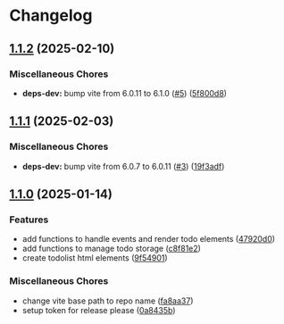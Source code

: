 # Changelog

## [1.1.2](https://github.com/jobtrek/web-todo-ts-example/compare/v1.1.1...v1.1.2) (2025-02-10)


### Miscellaneous Chores

* **deps-dev:** bump vite from 6.0.11 to 6.1.0 ([#5](https://github.com/jobtrek/web-todo-ts-example/issues/5)) ([5f800d8](https://github.com/jobtrek/web-todo-ts-example/commit/5f800d8b0e777c686115e8f8d589e6a0e082f813))

## [1.1.1](https://github.com/jobtrek/web-todo-ts-example/compare/v1.1.0...v1.1.1) (2025-02-03)


### Miscellaneous Chores

* **deps-dev:** bump vite from 6.0.7 to 6.0.11 ([#3](https://github.com/jobtrek/web-todo-ts-example/issues/3)) ([19f3adf](https://github.com/jobtrek/web-todo-ts-example/commit/19f3adf9d7931bfaeb35519bf2a6107cb0363966))

## [1.1.0](https://github.com/jobtrek/web-todo-ts-example/compare/v1.0.0...v1.1.0) (2025-01-14)


### Features

* add functions to handle events and render todo elements ([47920d0](https://github.com/jobtrek/web-todo-ts-example/commit/47920d0c05b3fd298b76dc26b95941ad8f1ba35f))
* add functions to manage todo storage ([c8f81e2](https://github.com/jobtrek/web-todo-ts-example/commit/c8f81e28296435fdfa9e32f7bc17fc6ac59af92e))
* create todolist html elements ([9f54901](https://github.com/jobtrek/web-todo-ts-example/commit/9f549012956cfb36c00bdb228e8adc510eb48f59))


### Miscellaneous Chores

* change vite base path to repo name ([fa8aa37](https://github.com/jobtrek/web-todo-ts-example/commit/fa8aa37008c9376596044a56a417d3da2e277d0f))
* setup token for release please ([0a8435b](https://github.com/jobtrek/web-todo-ts-example/commit/0a8435bb1b34f13d528ce181d1ae3f225c704133))
